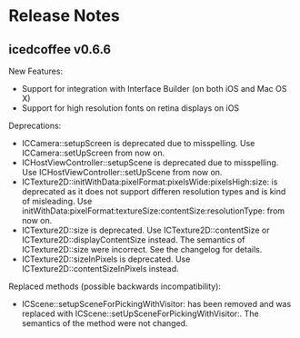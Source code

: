 Release Notes
=============

icedcoffee v0.6.6
-----------------

New Features:
* Support for integration with Interface Builder (on both iOS and Mac OS X)
* Support for high resolution fonts on retina displays on iOS

Deprecations:
* ICCamera::setupScreen is deprecated due to misspelling. Use ICCamera::setUpScreen from now on.
* ICHostViewController::setupScene is deprecated due to misspelling. Use
  ICHostViewController::setUpScene from now on.
* ICTexture2D::initWithData:pixelFormat:pixelsWide:pixelsHigh:size: is deprecated as it does not
  support differen resolution types and is kind of misleading. Use
  initWithData:pixelFormat:textureSize:contentSize:resolutionType: from now on.
* ICTexture2D::size is deprecated. Use ICTexture2D::contentSize or ICTexture2D::displayContentSize
  instead. The semantics of ICTexture2D::size were incorrect. See the changelog for details.
* ICTexture2D::sizeInPixels is deprecated. Use ICTexture2D::contentSizeInPixels instead.

Replaced methods (possible backwards incompatibility):
* ICScene::setupSceneForPickingWithVisitor: has been removed and was replaced with
  ICScene::setUpSceneForPickingWithVisitor:. The semantics of the method were not changed.
